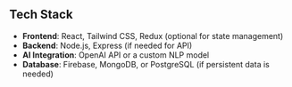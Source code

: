 ## Tech Stack

- **Frontend**: React, Tailwind CSS, Redux (optional for state management)
- **Backend**: Node.js, Express (if needed for API)
- **AI Integration**: OpenAI API or a custom NLP model
- **Database**: Firebase, MongoDB, or PostgreSQL (if persistent data is needed)
